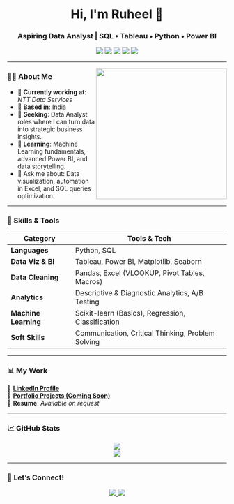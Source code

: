 <h1 align="center">Hi, I'm Ruheel 👋</h1>
<h3 align="center">Aspiring Data Analyst | SQL • Tableau • Python • Power BI</h3>

<p align="center">
  <img src="https://img.shields.io/badge/SQL-Data-blue?logo=mysql&logoColor=white" />
  <img src="https://img.shields.io/badge/Tableau-Dashboarding-orange?logo=tableau&logoColor=white" />
  <img src="https://img.shields.io/badge/Python-Data%20Analysis-yellow?logo=python&logoColor=white" />
  <img src="https://img.shields.io/badge/Power%20BI-Reporting-brightgreen?logo=powerbi&logoColor=white" />
  <img src="https://img.shields.io/badge/Excel-Advanced-green?logo=microsoft-excel&logoColor=white" />
</p>

---

<img align="right" src="https://cdn.dribbble.com/users/1162077/screenshots/3848914/programmer.gif" width="300" />

### 👨‍💼 About Me

- 💼 **Currently working at**: *NTT Data Services*
- 📍 **Based in**: India
- 🎯 **Seeking**: Data Analyst roles where I can turn data into strategic business insights.
- 🌱 **Learning**: Machine Learning fundamentals, advanced Power BI, and data storytelling.
- 💬 Ask me about: Data visualization, automation in Excel, and SQL queries optimization.

---

### 🔧 Skills & Tools

| Category             | Tools & Tech                                               |
|----------------------|------------------------------------------------------------|
| **Languages**        | Python, SQL                                                |
| **Data Viz & BI**    | Tableau, Power BI, Matplotlib, Seaborn                    |
| **Data Cleaning**    | Pandas, Excel (VLOOKUP, Pivot Tables, Macros)             |
| **Analytics**        | Descriptive & Diagnostic Analytics, A/B Testing           |
| **Machine Learning** | Scikit-learn (Basics), Regression, Classification         |
| **Soft Skills**      | Communication, Critical Thinking, Problem Solving         |

---

### 📊 My Work

🔗 **[LinkedIn Profile](https://www.linkedin.com/in/ruheel-data-analyst/)**  
📂 **[Portfolio Projects (Coming Soon)](https://github.com/ruheel-data-analyst?tab=repositories)**  
📝 **Resume**: *Available on request*

---

### 📈 GitHub Stats

<p align="center">
  <img src="https://github-readme-stats.vercel.app/api?username=ruheel-data-analyst&show_icons=true&theme=radical" />
  <br />
  <img src="https://github-readme-streak-stats.herokuapp.com/?user=ruheel-data-analyst&theme=radical" />
</p>

---

### 🤝 Let’s Connect!

<p align="center">
  <a href="https://www.linkedin.com/in/ruheel-data-analyst/">
    <img src="https://img.shields.io/badge/LinkedIn-Connect-blue?logo=linkedin&style=for-the-badge" />
  </a>
  <a href="mailto:ruheel.ritti@example.com">
    <img src="https://img.shields.io/badge/Email-Contact-red?logo=gmail&style=for-the-badge" />
  </a>
</p>

